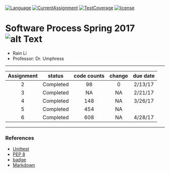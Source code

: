 [![Language](https://img.shields.io/badge/Python-2.x-blue.svg?style=flat-square)]()
[![CurrentAssignment](https://img.shields.io/badge/Assignment-6-orange.svg?style=flat-square)]()
[![TestCoverage](https://img.shields.io/badge/test-98%25-brightgreen.svg?style=flat-square)]()
[![license](https://img.shields.io/github/license/mashape/apistatus.svg?style=flat-square)]()

# Software Process Spring 2017 ![alt Text](http://vignette2.wikia.nocookie.net/plantsvszombies/images/d/d0/Zombiepraise.gif/revision/latest?cb=20150625181927 "cookies")

+ Rain Li
+ Professor: Dr. Umphress


***
| Assignment | status        | code counts  | change|due date|
|:----------:|:-------------:|:-----:|:-----:|:-----:|
|     2      | Completed     | 98   |0    |2/13/17|
|     3      | Completed     |   NA | NA  |2/21/17|
|     4      | Completed     |    148 |  NA    |3/26/17|
|     5      | Completed     |    454|   NA         | |
|     6      | Completed     |    608|   NA         |4/28/17 |
***
### References

+ [Unittest](https://docs.python.org/2/library/unittest.html)
+ [PEP 8](https://www.python.org/dev/peps/pep-0008/)
+ [badge](http://shields.io/#your-badge)
+ [Markdown](https://github.com/adam-p/markdown-here/wiki/Markdown-Cheatsheet#links)
